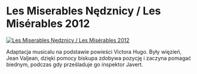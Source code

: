 Les Miserables Nędznicy / Les Misérables 2012 
=============
[![Les Miserables Nędznicy / Les Misérables 2012 ](http://vidos.pl/images/player.gif)](http://vidos.pl/les-miserables-nedznicy-les-misrables-2012)

 Adaptacja musicalu na podstawie powieści Victora Hugo. Były więzień, Jean Valjean, dzięki pomocy biskupa zdobywa pozycję i zaczyna pomagać biednym, podczas gdy prześladuje go inspektor Javert.
